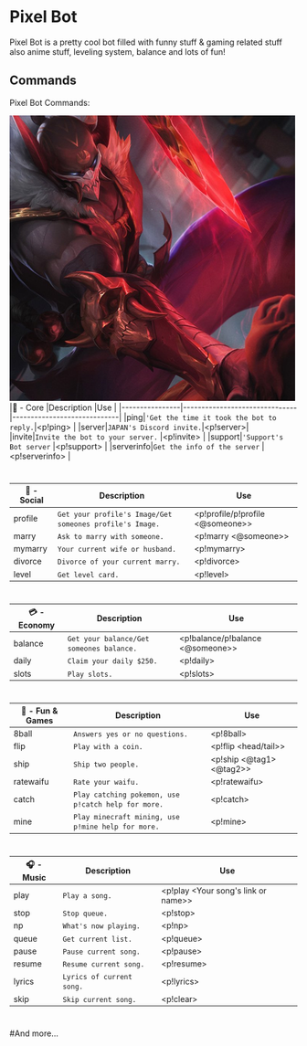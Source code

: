 # Pixel Bot

Pixel Bot is a pretty cool bot filled with funny stuff & gaming related stuff also anime stuff, leveling system, balance and lots of fun!

## Commands

Pixel Bot Commands:


![MarineGEO circle logo](./images/BGP.png "MarineGEO logo")
|📎 - Core                |Description                         |Use                         |
|----------------|-------------------------------|-----------------------------|
|ping|`'Get the time it took the bot to reply.`|<p!ping> |
|server|`JAPAN's Discord invite.`|<p!server>|
|invite|`Invite the bot to your server.`  |<p!invite>  |
|support|`'Support's Bot server` |<p!support>  |
|serverinfo|`Get the info of the server` |<p!serverinfo>  |
 #
|💎 - Social                |Description                         |Use                         |
|----------------|-------------------------------|-----------------------------|
|profile|`Get your profile's Image/Get someones profile's Image.`|<p!profile/p!profile <@someone>> |
|marry|`Ask to marry with someone.`|<p!marry <@someone>>|
|mymarry|`Your current wife or husband.`  |<p!mymarry>  |
|divorce|`Divorce of your current marry.` |<p!divorce>  |
|level|`Get level card.` |<p!level>  
#
|💳 - Economy              |Description                         |Use                         |
|----------------|-------------------------------|-----------------------------|
|balance|`Get your balance/Get someones balance.`|<p!balance/p!balance <@someone>> |
|daily|`Claim your daily $250.`|<p!daily>|
|slots|`Play slots.`  |<p!slots>  |
#
|🎱 - Fun & Games              |Description                         |Use                         |
|----------------|-------------------------------|-----------------------------|
|8ball|`Answers yes or no questions.`|<p!8ball> |
|flip|`Play with a coin.`|<p!flip <head/tail>>|
|ship|`Ship two people.`  |<p!ship <@tag1> <@tag2>>  |
|ratewaifu|`Rate your waifu.`|<p!ratewaifu> |
|catch|`Play catching pokemon, use p!catch help for more.`|<p!catch>|
|mine|`Play minecraft mining, use p!mine help for more.`  |<p!mine>  |
#
|🎧 - Music            |Description                         |Use                         |
|----------------|-------------------------------|-----------------------------|
|play|`Play a song.`|<p!play <Your song's link or name>> |
|stop|`Stop queue.`|<p!stop>|
|np|`What's now playing.`  |<p!np>  |
|queue|`Get current list.`|<p!queue> |
|pause|`Pause current song.`|<p!pause>|
|resume|`Resume current song.`  |<p!resume>  |
|lyrics|`Lyrics of current song.`|<p!lyrics> |
|skip|`Skip current song.`|<p!clear>|
#
#And more...
